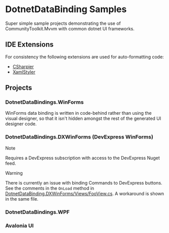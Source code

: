 # DotnetDataBinding Samples

Super simple sample projects demonstrating the use of CommunityToolkit.Mvvm with common dotnet UI frameworks.

## IDE Extensions

For consistency the following extensions are used for auto-formatting code:

- [CSharpier](https://github.com/belav/csharpier)
- [XamlStyler](https://github.com/Xavalon/XamlStyler)

## Projects

### DotnetDataBindings.WinForms

WinForms data binding is written in code-behind rather than using the visual designer, so that it isn't hidden amongst the
rest of the generated UI designer code.

### DotnetDataBindings.DXWinForms (DevExpress WinForms)

> [!NOTE]
> Requires a DevExpress subscription with access to the DevExpress Nuget feed.

> [!WARNING]
> There is currently an issue with binding Commands to DevExpress buttons. See the comments in the `OnLoad` method in [DotnetDataBinding.DXWinForms/Views/FooView.cs](./DotnetDataBinding.DXWinForms/Views/FooView.cs). A workaround is shown in the same file.

### DotnetDataBindings.WPF

### Avalonia UI

